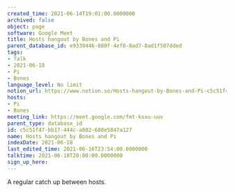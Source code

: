 ```yaml
---
created_time: 2021-06-14T19:01:00.0000000
archived: false
object: page
software: Google Meet
title: Hosts hangout by Bones and Pi
parent_database_id: e9339446-880f-4ef0-8ad7-8ad1f507dded
tags:
- Talk
- 2021-06-18
- Pi
- Bones
language_level: No limit
notion_url: https://www.notion.so/Hosts-hangout-by-Bones-and-Pi-c5c51f47bb17444ca802688e5847a127
hosts:
- Pi
- Bones
meeting_link: https://meet.google.com/fmt-ksxu-uuv
parent_type: database_id
id: c5c51f47-bb17-444c-a802-688e5847a127
name: Hosts hangout by Bones and Pi
indexDate: 2021-06-18
last_edited_time: 2021-06-16T23:54:00.0000000
talktime: 2021-06-18T20:00:00.0000000
sign_up_here: 
---
```


A regular catch up between hosts.


